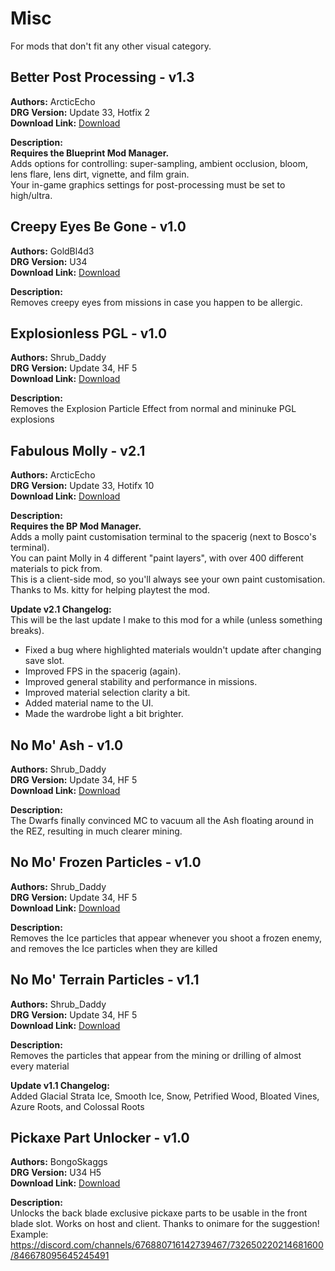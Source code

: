 # Misc

For mods that don't fit any other visual category.

<!-- mod list -->

## Better Post Processing - v1.3
**Authors:** ArcticEcho  
**DRG Version:** Update 33, Hotfix 2  
**Download Link:** [Download](https://github.com/ArcticEcho/DRG-Mods/raw/9af05f5ba5645ab336fa03dc6d5712d9fa1a7216/Visual/Misc/Better%20Post%20Processing%20-%20V1.3%20_P.pak)  

**Description:**  
**Requires the Blueprint Mod Manager.**  
Adds options for controlling: super-sampling, ambient occlusion, bloom, lens flare, lens dirt, vignette, and film grain.  
Your in-game graphics settings for post-processing must be set to high/ultra.

## Creepy Eyes Be Gone - v1.0
**Authors:** GoldBl4d3  
**DRG Version:** U34  
**Download Link:** [Download](https://github.com/ArcticEcho/DRG-Mods/raw/157fe28b3c341058803e121522dd64c0f9e27f98/Visual/Misc/Creepy%20Eyes%20Be%20Gone%20-%20V1.0%20_P.pak)  

**Description:**  
Removes creepy eyes from missions in case you happen to be allergic.

## Explosionless PGL - v1.0
**Authors:** Shrub_Daddy  
**DRG Version:** Update 34, HF 5  
**Download Link:** [Download](https://github.com/ArcticEcho/DRG-Mods/raw/034f9e3853ec0e435d9ff4c2388cf872c9aade72/Visual/Misc/Explosionless%20PGL%20-%20V1.0%20_P.pak)  

**Description:**  
Removes the Explosion Particle Effect from normal and mininuke PGL explosions

## Fabulous Molly - v2.1
**Authors:** ArcticEcho  
**DRG Version:** Update 33, Hotifx 10  
**Download Link:** [Download](https://github.com/ArcticEcho/DRG-Mods/raw/c053433817b2b6a661bdebfcf5ae1e62f2d8c90e/Visual/Misc/Fabulous%20Molly%20-%20V2.1%20_P.pak)  

**Description:**  
**Requires the BP Mod Manager.**  
Adds a molly paint customisation terminal to the spacerig (next to Bosco's terminal).  
You can paint Molly in 4 different "paint layers", with over 400 different materials to pick from.  
This is a client-side mod, so you'll always see your own paint customisation.  
Thanks to Ms. kitty for helping playtest the mod.

**Update v2.1 Changelog:**  
This will be the last update I make to this mod for a while (unless something breaks).   
 - Fixed a bug where highlighted materials wouldn't update after changing save slot.  
 - Improved FPS in the spacerig (again).  
 - Improved general stability and performance in missions.  
 - Improved material selection clarity a bit.  
 - Added material name to the UI.  
 - Made the wardrobe light a bit brighter.

## No Mo' Ash - v1.0
**Authors:** Shrub_Daddy  
**DRG Version:** Update 34, HF 5  
**Download Link:** [Download](https://github.com/ArcticEcho/DRG-Mods/raw/bd530d97fea6c0a7391daf79c2df995d16bd65dc/Visual/Misc/No%20Mo%27%20Ash%20-%20V1.0%20_P.pak)  

**Description:**  
The Dwarfs finally convinced MC to vacuum all the Ash floating around in the REZ, resulting in much clearer mining.

## No Mo' Frozen Particles - v1.0
**Authors:** Shrub_Daddy  
**DRG Version:** Update 34, HF 5  
**Download Link:** [Download](https://github.com/ArcticEcho/DRG-Mods/raw/181b8fa4146cddfbfdec7a8be6d9a29f486a96f0/Visual/Misc/No%20Mo%27%20Frozen%20Particles%20-%20V1.0%20_P.pak)  

**Description:**  
Removes the Ice particles that appear whenever you shoot a frozen enemy, and removes the Ice particles when they are killed

## No Mo' Terrain Particles - v1.1
**Authors:** Shrub_Daddy  
**DRG Version:** Update 34, HF 5  
**Download Link:** [Download](https://github.com/ArcticEcho/DRG-Mods/raw/4712e4f796b1c7f8b163c1ffd2f8457fb7314b11/Visual/Misc/No%20Mo%27%20Terrain%20Particles%20-%20V1.1%20_P.pak)  

**Description:**  
Removes the particles that appear from the mining or drilling of almost every material

**Update v1.1 Changelog:**  
Added Glacial Strata Ice, Smooth Ice, Snow, Petrified Wood, Bloated Vines, Azure Roots, and Colossal Roots

## Pickaxe Part Unlocker - v1.0
**Authors:** BongoSkaggs  
**DRG Version:** U34 H5  
**Download Link:** [Download](https://github.com/ArcticEcho/DRG-Mods/raw/4c3b0e1600d9fc9ca407caa2b65b0575876a35a4/Visual/Misc/Pickaxe%20Part%20Unlocker%20-%20V1.0%20_P.pak)  

**Description:**  
Unlocks the back blade exclusive pickaxe parts to be usable in the front blade slot. Works on host and client. Thanks to onimare for the suggestion!  
Example: https://discord.com/channels/676880716142739467/732650220214681600/846678095645245491